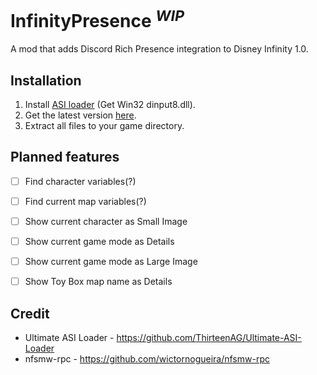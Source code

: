 # InfinityPresence <sup>*WIP*</sup>
A mod that adds Discord Rich Presence integration to Disney Infinity 1.0.

## Installation

1. Install [ASI loader](https://github.com/ThirteenAG/Ultimate-ASI-Loader/releases/latest/) (Get Win32 dinput8.dll).
2. Get the latest version [here](https://github.com/moyaimoment/InfinityPresence/releases/latest/).
3. Extract all files to your game directory.

## Planned features
- [ ] Find character variables(?)
- [ ] Find current map variables(?)
- [ ] Show current character as Small Image
- [ ] Show current game mode as Details
- [ ] Show current game mode as Large Image
- [ ] Show Toy Box map name as Details



## Credit
* Ultimate ASI Loader - https://github.com/ThirteenAG/Ultimate-ASI-Loader
* nfsmw-rpc - https://github.com/wictornogueira/nfsmw-rpc
